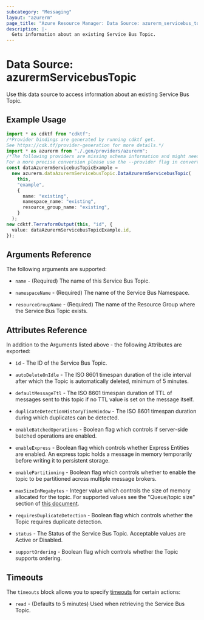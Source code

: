 ```yaml
---
subcategory: "Messaging"
layout: "azurerm"
page_title: "Azure Resource Manager: Data Source: azurerm_servicebus_topic"
description: |-
  Gets information about an existing Service Bus Topic.
---
```


# Data Source: azurermServicebusTopic

Use this data source to access information about an existing Service Bus Topic.

## Example Usage

```typescript
import * as cdktf from "cdktf";
/*Provider bindings are generated by running cdktf get.
See https://cdk.tf/provider-generation for more details.*/
import * as azurerm from "./.gen/providers/azurerm";
/*The following providers are missing schema information and might need manual adjustments to synthesize correctly: azurerm.
For a more precise conversion please use the --provider flag in convert.*/
const dataAzurermServicebusTopicExample =
  new azurerm.dataAzurermServicebusTopic.DataAzurermServicebusTopic(
    this,
    "example",
    {
      name: "existing",
      namespace_name: "existing",
      resource_group_name: "existing",
    }
  );
new cdktf.TerraformOutput(this, "id", {
  value: dataAzurermServicebusTopicExample.id,
});

```

## Arguments Reference

The following arguments are supported:

*   `name` - (Required) The name of this Service Bus Topic.

*   `namespaceName` - (Required) The name of the Service Bus Namespace.

*   `resourceGroupName` - (Required) The name of the Resource Group where the Service Bus Topic exists.

## Attributes Reference

In addition to the Arguments listed above - the following Attributes are exported:

*   `id` - The ID of the Service Bus Topic.

*   `autoDeleteOnIdle` - The ISO 8601 timespan duration of the idle interval after which the Topic is automatically deleted, minimum of 5 minutes.

*   `defaultMessageTtl` - The ISO 8601 timespan duration of TTL of messages sent to this topic if no TTL value is set on the message itself.

*   `duplicateDetectionHistoryTimeWindow` - The ISO 8601 timespan duration during which duplicates can be detected.

*   `enableBatchedOperations` - Boolean flag which controls if server-side batched operations are enabled.

*   `enableExpress` - Boolean flag which controls whether Express Entities are enabled. An express topic holds a message in memory temporarily before writing it to persistent storage.

*   `enablePartitioning` - Boolean flag which controls whether to enable the topic to be partitioned across multiple message brokers.

*   `maxSizeInMegabytes` - Integer value which controls the size of memory allocated for the topic. For supported values see the "Queue/topic size" section of [this document](https://docs.microsoft.com/azure/service-bus-messaging/service-bus-quotas).

*   `requiresDuplicateDetection` - Boolean flag which controls whether the Topic requires duplicate detection.

*   `status` - The Status of the Service Bus Topic. Acceptable values are Active or Disabled.

*   `supportOrdering` - Boolean flag which controls whether the Topic supports ordering.

## Timeouts

The `timeouts` block allows you to specify [timeouts](https://www.terraform.io/language/resources/syntax#operation-timeouts) for certain actions:

* `read` - (Defaults to 5 minutes) Used when retrieving the Service Bus Topic.
